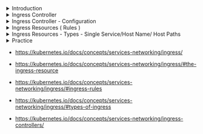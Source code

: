 <details>
<summary>Introduction</summary>
<br>
  
  <img width="992" alt="image" src="https://user-images.githubusercontent.com/75510135/166147758-ab29688e-2c88-4164-b1f6-2daf27a866cb.png">

  <img width="731" alt="image" src="https://user-images.githubusercontent.com/75510135/166147742-154d1be4-8b17-4751-bffb-b8405578c353.png">

  <img width="1007" alt="image" src="https://user-images.githubusercontent.com/75510135/166147731-06a9adfe-76bc-4587-a924-1a84bebe7fbe.png">

  
  <img width="1012" alt="image" src="https://user-images.githubusercontent.com/75510135/166147720-7d95ff30-8d64-4913-afa7-602dd9ed9386.png">


  <img width="886" alt="image" src="https://user-images.githubusercontent.com/75510135/166147714-052b75a9-ff5b-4f6c-a94c-f7f91184af63.png">

</details>

<details>
<summary>Ingress Controller</summary>
<br>

  <img width="886" alt="image" src="https://user-images.githubusercontent.com/75510135/166147714-052b75a9-ff5b-4f6c-a94c-f7f91184af63.png">

  <img width="931" alt="image" src="https://user-images.githubusercontent.com/75510135/166147933-d8099cad-7f70-4276-bad6-47c558d5a21f.png">

  <img width="1011" alt="image" src="https://user-images.githubusercontent.com/75510135/166147924-f211d535-7c66-4d56-b797-5a3b017cc3db.png">

  <img width="899" alt="image" src="https://user-images.githubusercontent.com/75510135/166147913-436a1514-7769-4f6f-afd9-c5a011a57adc.png">

</details>

<details>
<summary>Ingress Controller - Configuration</summary>
<br>
  
  <img width="1013" alt="image" src="https://user-images.githubusercontent.com/75510135/166148069-24a86bf5-8ba2-4397-94c0-32d7cb560742.png">


  <img width="1015" alt="image" src="https://user-images.githubusercontent.com/75510135/166148047-40c3f39e-9c1f-46aa-af3e-8041e49a244a.png">

</details>

<details>
<summary>Ingress Resources ( Rules )</summary>
<br>

  <img width="888" alt="image" src="https://user-images.githubusercontent.com/75510135/166148246-4cc377f9-cdc9-4546-bfd7-a6718f8ff090.png">

  <img width="584" alt="image" src="https://user-images.githubusercontent.com/75510135/166148222-e2e0400b-ffa6-41fb-823b-45f2e9e0ff1c.png">

  <img width="972" alt="image" src="https://user-images.githubusercontent.com/75510135/166148201-3dfd5c69-5112-4dd3-9eed-121038b546f9.png">

  <img width="961" alt="image" src="https://user-images.githubusercontent.com/75510135/166148188-92015f29-9ec2-4c3c-8237-ebdafe176d43.png">

</details>

<details>
<summary>Ingress Resources - Types - Single Service/Host Name/ Host Paths</summary>
<br>

  <img width="890" alt="image" src="https://user-images.githubusercontent.com/75510135/166148528-490a916c-ad35-4f0e-a3e6-633cc98364d1.png">

  <img width="1019" alt="image" src="https://user-images.githubusercontent.com/75510135/166148517-f62a6dd7-c176-4491-9bad-4543bbb6af8c.png">

  <img width="1014" alt="image" src="https://user-images.githubusercontent.com/75510135/166148497-944f728c-c481-4c31-8841-35344ff366f1.png">

  <img width="1015" alt="image" src="https://user-images.githubusercontent.com/75510135/166148455-15406ff3-6f2d-4216-9eef-31dccae019c1.png">

</details>

<details>
<summary>Practice</summary>
<br>

  ```
  * Reference:                                                                                      *
* ----------                                                                                      *
* https://kubernetes.io/docs/concepts/services-networking/ingress/                                *
* https://kubernetes.io/docs/concepts/services-networking/ingress/#the-ingress-resource           *
* https://kubernetes.io/docs/concepts/services-networking/ingress/#ingress-rules                  *
* https://kubernetes.io/docs/concepts/services-networking/ingress/#types-of-ingress               *
* https://kubernetes.io/docs/concepts/services-networking/ingress-controllers/                    *



1. Configure Ingress Controller (Using Helm):
~~~~~~~~~~~~~~~~~~~~~~~~~~~~~~~~~~~~~~~~~~~~~

a) Install Ingress Controller:
------------------------------
helm repo add ingress-nginx https://kubernetes.github.io/ingress-nginx
helm repo update

helm install ingress-nginx ingress-nginx/ingress-nginx


b) Validate Ingress Controller:
------------------------------

kubectl get deploy | grep ingress

kubectl get svc | grep ingress

kubectl get pod | grep ingress

kubectl get configmap | grep ingress

kubetl get events


==================================================================================================


OUTPUTS:
-----------
$ kubectl get deploy | grep ingress
ingress-nginx-controller   1/1     1            1           35m

$ kubectl get svc | grep ingress
ingress-nginx-controller             LoadBalancer   10.8.5.189   34.121.139.23   80:30335/TCP,443:30964/TCP   36m
ingress-nginx-controller-admission   ClusterIP      10.8.15.53   <none>          443/TCP                      36m

$ kubectl get pod | grep ingress
ingress-nginx-controller-f8df76cc4-j9kgg   1/1     Running   0          36m

$ kubectl get configmap | grep ingress
ingress-controller-leader-nginx   0      36m
ingress-nginx-controller          0      36m


***************************************************************************************************


2. Using Ingress to access Services:
~~~~~~~~~~~~~~~~~~~~~~~~~~~~~~~~~~~~

-> First, will create two Pods and exposing these with services. 
-> And then will create Ingress resource, which routes requests to these services.


a). Pod-1 & Service-1 (Cat)
---------------------------

kind: Pod
apiVersion: v1
metadata:
  name: cat-app
  labels:
    app: cat
spec:
  containers:
    - name: cat-app
      image: hashicorp/http-echo
      args:
        - "-text=cat"

---

kind: Service
apiVersion: v1
metadata:
  name: cat-service
spec:
  selector:
    app: cat
  ports:
    - port: 5678  #Default port for image


=================================================================================


b). Pod-2 & Service-2 (Dog)
---------------------------	

kind: Pod
apiVersion: v1
metadata:
  name: dog-app
  labels:
    app: dog
spec:
  containers:
    - name: dog-app
      image: hashicorp/http-echo
      args:
        - "-text=dog"

---

kind: Service
apiVersion: v1
metadata:
  name: dog-service
spec:
  selector:
    app: dog
  ports:
    - port: 5678 # Default port for image
	

=================================================================================


c). Ingress resource:
--------------------

NOTE:
if running Kubernetes version 1.19 and above, use API version as networking.k8s.io/v1


------------------

apiVersion: extensions/v1beta1  
kind: Ingress
metadata:
  name: test-ingress
  annotations:
    ingress.kubernetes.io/rewrite-target: /
spec:
  rules:
  - http:
      paths:
        - path: /cat
          backend:
            serviceName: cat-service
            servicePort: 5678
        - path: /dog
          backend:
            serviceName: dog-service
            servicePort: 5678


=================================================================================

Deploying:
---------- 
kubectl apply -f cat.yaml
kubectl apply -f dog.yaml
kubectl apply -f ingress.yaml

Displaing:
----------
kubectl get pods
kubectl get svc
kubectl get ingress

Testing:
--------

NOTE: 
a. You can open any webrowser and start access the putting external IP address of Ingress Controller, followed by path mentioned in the ingress resource.
b. You can also curl as shown below.

curl http://[EXTERNAL-IP-ADDRESS-OF-INGRESS-CONTROLLER]/cat
curl http://[EXTERNAL-IP-ADDRESS-OF-INGRESS-CONTROLLER]/dog
curl http://[EXTERNAL-IP-ADDRESS-OF-INGRESS-CONTROLLER]/wrong-request


***************************************************************************************************


MY OUTPUTS:
-----------

Deploying:
---------- 
$ kubectl apply -f cat.yaml
pod/cat-app created
service/cat-service created

$ kubectl apply -f dog.yaml
pod/dog-app created
service/dog-service created

$ kubectl apply -f ingress.yaml
ingress.extensions/example-ingress created


Displaing:
----------
$ kubectl get pods
NAME                                       READY   STATUS    RESTARTS   AGE
cat-app                                    1/1     Running   0          67s
dog-app                                    1/1     Running   0          56s
ingress-nginx-controller-f8df76cc4-j9kgg   1/1     Running   0          52m


Testing:
--------
$ kubectl get svc
NAME                                 TYPE           CLUSTER-IP   EXTERNAL-IP     PORT(S)                      AGE
cat-service                          ClusterIP      10.8.9.71    <none>          5678/TCP                     76s
dog-service                          ClusterIP      10.8.1.48    <none>          5678/TCP                     65s
ingress-nginx-controller             LoadBalancer   10.8.5.189   34.121.139.23   80:30335/TCP,443:30964/TCP   53m
ingress-nginx-controller-admission   ClusterIP      10.8.15.53   <none>          443/TCP                      53m
kubernetes                           ClusterIP      10.8.0.1     <none>          443/TCP                      57m

$ kubectl get ingress
NAME           HOSTS   ADDRESS         PORTS   AGE
test-ingress   *       130.211.5.157   80      56s


Testing:
--------
NOTE: You can open any webrowser and start access the putting external IP address of Ingress Controller, followed by path mentioned in the ingress resource.

$ curl http://34.121.139.23/cat
cat

$ curl http://34.121.139.23/dog
dog

$ curl http://34.121.139.23/wrong-request
<html>
<head><title>404 Not Found</title></head>
<body>
<center><h1>404 Not Found</h1></center>
<hr><center>nginx</center>
</body>
</html>

  ```
</details>

- https://kubernetes.io/docs/concepts/services-networking/ingress/

- https://kubernetes.io/docs/concepts/services-networking/ingress/#the-ingress-resource

- https://kubernetes.io/docs/concepts/services-networking/ingress/#ingress-rules

- https://kubernetes.io/docs/concepts/services-networking/ingress/#types-of-ingress

- https://kubernetes.io/docs/concepts/services-networking/ingress-controllers/

 
